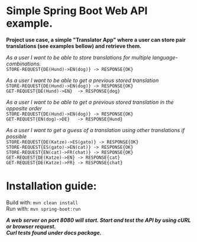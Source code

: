 # Simple Spring Boot Web API example. #

**Project use case, a simple "Translator App" where a user can store pair translations (see examples bellow) and retrieve them.**

*As	a	user	I	want	to	be	able	to	store	translations	for	multiple	language-combinations.*\
`STORE-REQUEST{DE(Hund)->EN(dog)} -> RESPONSE{OK}`

*As	a	user	I	want	to	be	able	to	get	a	previous	stored	translation*\
`STORE-REQUEST{DE(Hund)->EN(dog)} -> RESPONSE{OK}`\
`GET-REQUEST{DE(Hund)->EN}	-> RESPONSE{dog}`

*As	a	user	I	want	to	be	able	to	get	a	previous	stored	translation	in	the	opposite	order*\
`STORE-REQUEST{DE(Hund)->EN(dog)} -> RESPONSE{OK}`\
`GET-REQUEST{EN(dog)->DE}	-> RESPONSE{Hund}`

*As	a	user	I	want	to	get	a	guess	of	a	translation	using	other	translations	if	possible*\
`STORE-REQUEST{DE(Katze)->ES(gato)} -> RESPONSE{OK}`\
`STORE-REQUEST{ES(gato)->EN(cat)} -> RESPONSE{OK}`\
`STORE-REQUEST{EN(cat)->FR(chat)} -> RESPONSE{OK}`\
`GET-REQUEST{DE(Katze)->EN} -> RESPONSE{cat}`\
`GET-REQUEST{DE(Katze)->FR} -> RESPONSE{chat}`

# Installation guide: #
Build with: `mvn clean install`\
Run with: `mvn spring-boot:run`

***A web server on port 8080 will start. Start and test the API by using cURL or browser request.\
Curl tests found under docs package.***